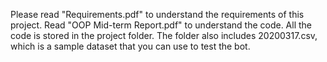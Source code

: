 Please read "Requirements.pdf" to understand the requirements of this project. 
Read "OOP Mid-term Report.pdf" to understand the code. 
All the code is stored in the project folder. 
The folder also includes 20200317.csv, which is a sample dataset that you can use to test the bot. 
